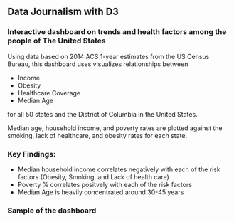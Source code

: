 ## Data Journalism with D3
### Interactive dashboard on trends and health factors among the people of The United States

Using data based on 2014 ACS 1-year estimates from the US Census Bureau, this dashboard uses visualizes relationships between 
- Income
- Obesity
- Healthcare Coverage
- Median Age

for all 50 states and the District of Columbia in the United States. 

Median age, household income, and poverty rates are plotted against the smoking, lack of healthcare, and obesity rates for each state.

### Key Findings:
- Median household income correlates negatively with each of the risk factors (Obesity, Smoking, and Lack of health care)
- Poverty % correlates positvely with each of the risk factors
- Median Age is heavily concentrated around 30-45 years


### Sample of the dashboard
